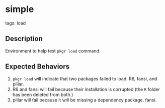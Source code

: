 # simple

tags: load

 ## Description
Environment to help test `pkgr load` command.

 ## Expected Behaviors
1. `pkgr load` will indicate that two packages failed to load: R6, fansi, and pillar.
  1. R6 and fansi will fail because their installation is corrupted (the `R` folder has been deleted from both.)
  2. pillar will fail because it will be missing a dependency package, fansi.
